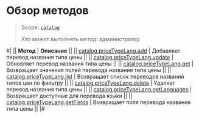 # Обзор методов

> Scope: [`catalog`](../../../scopes/permissions.md)
>
> Кто может выполнять метод: администратор

#|
|| **Метод** | **Описание** ||
|| [catalog.priceTypeLang.add](./catalog-price-type-lang-add.md) | Добавляет перевод названия типа цены ||
|| [catalog.priceTypeLang.update](./catalog-price-type-lang-update.md) | Обновляет перевод названия типа цены ||
|| [catalog.priceTypeLang.get](./catalog-price-type-lang-get.md) | Возвращает значения полей перевода названия типа цены ||
|| [catalog.priceTypeLang.list](./catalog-price-type-lang-list.md) | Возвращает список переводов названий типов цен по фильтру ||
|| [catalog.priceTypeLang.delete](./catalog-price-type-lang-delete.md) | Удаляет перевод названия типа цены ||
|| [catalog.priceTypeLang.getLanguages](./catalog-price-type-lang-get-languages.md) | Возвращает доступные для перевода языки ||
|| [catalog.priceTypeLang.getFields](./catalog-price-type-lang-get-fields.md) | Возвращает поля перевода названия типа цены ||
|#